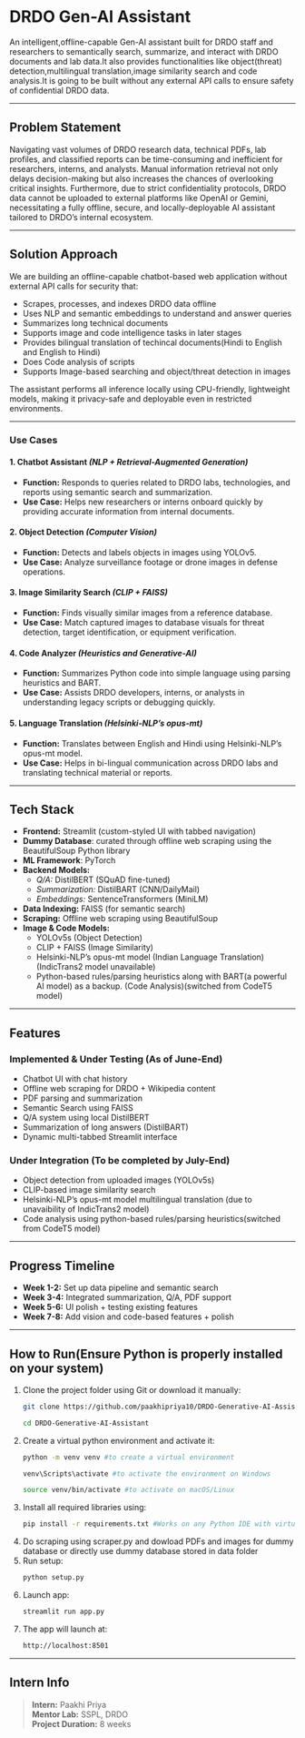 #  DRDO Gen-AI Assistant

An intelligent,offline-capable Gen-AI assistant built for DRDO staff and researchers to semantically search, summarize, and interact with DRDO documents and lab data.It also provides functionalities like object(threat) detection,multilingual translation,image similarity search and code analysis.It is going to be built  without any external API calls to ensure safety of confidential DRDO data.

---

##  Problem Statement

Navigating vast volumes of DRDO research data, technical PDFs, lab profiles, and classified reports can be time-consuming and inefficient for researchers, interns, and analysts. Manual information retrieval not only delays decision-making but also increases the chances of overlooking critical insights. Furthermore, due to strict confidentiality protocols, DRDO data cannot be uploaded to external platforms like OpenAI or Gemini, necessitating a fully offline, secure, and locally-deployable AI assistant tailored to DRDO’s internal ecosystem.

---

##  Solution Approach

We are building an offline-capable chatbot-based web application without external API calls for security that:
- Scrapes, processes, and indexes DRDO data offline
- Uses NLP and semantic embeddings to understand and answer queries
- Summarizes long technical documents
- Supports image and code intelligence tasks in later stages
- Provides bilingual translation of techincal documents(Hindi to English and English to Hindi)
- Does Code analysis of scripts
- Supports Image-based searching and object/threat detection in images

The assistant performs all inference locally using CPU-friendly, lightweight models, making it privacy-safe and deployable even in restricted environments.

---

###  Use Cases

#### 1. Chatbot Assistant *(NLP + Retrieval-Augmented Generation)*
- **Function:** Responds to queries related to DRDO labs, technologies, and reports using semantic search and summarization.  
- **Use Case:** Helps new researchers or interns onboard quickly by providing accurate information from internal documents.

#### 2. Object Detection *(Computer Vision)*
- **Function:** Detects and labels objects in images using YOLOv5.  
- **Use Case:** Analyze surveillance footage or drone images in defense operations.

#### 3. Image Similarity Search *(CLIP + FAISS)*
- **Function:** Finds visually similar images from a reference database.  
- **Use Case:** Match captured images to database visuals for threat detection, target identification, or equipment verification.

#### 4. Code Analyzer *(Heuristics and Generative-AI)*
- **Function:** Summarizes Python code into simple language using parsing heuristics and BART.  
- **Use Case:** Assists DRDO developers, interns, or analysts in understanding legacy scripts or debugging quickly.

#### 5. Language Translation *(Helsinki-NLP’s opus-mt)*
- **Function:** Translates between English and Hindi using Helsinki-NLP’s opus-mt model.  
- **Use Case:** Helps in bi-lingual communication across DRDO labs and translating technical material or reports.

---

## Tech Stack

- **Frontend:** Streamlit (custom-styled UI with tabbed navigation)
- **Dummy Database**: curated through offline web scraping using the BeautifulSoup Python library
- **ML Framework**: PyTorch
- **Backend Models:**
  - *Q/A:* DistilBERT (SQuAD fine-tuned)
  - *Summarization:* DistilBART (CNN/DailyMail)
  - *Embeddings:* SentenceTransformers (MiniLM)
- **Data Indexing:** FAISS (for semantic search)
- **Scraping:** Offline web scraping using BeautifulSoup
- **Image & Code Models:** 
  - YOLOv5s (Object Detection)
  - CLIP + FAISS (Image Similarity)
  - Helsinki-NLP’s opus-mt model (Indian Language Translation)(IndicTrans2 model unavailable)
  - Python-based rules/parsing heuristics along with BART(a powerful AI model) as a backup. (Code Analysis)(switched from CodeT5 model)

---

##  Features

###  Implemented & Under Testing (As of June-End)
- Chatbot UI with chat history
- Offline web scraping for DRDO + Wikipedia content
- PDF parsing and summarization
- Semantic Search using FAISS
- Q/A system using local DistilBERT
- Summarization of long answers (DistilBART)
- Dynamic multi-tabbed Streamlit interface

###  Under Integration (To be completed by July-End)
- Object detection from uploaded images (YOLOv5s)
- CLIP-based image similarity search
- Helsinki-NLP’s opus-mt model multilingual translation (due to unavaibility of IndicTrans2 model)
- Code analysis using python-based rules/parsing heuristics(switched from CodeT5 model)

---

##  Progress Timeline

- **Week 1-2:** Set up data pipeline and semantic search
- **Week 3-4:** Integrated summarization, Q/A, PDF support
- **Week 5-6:** UI polish + testing existing features
- **Week 7-8:** Add vision and code-based features + polish

---

##  How to Run(Ensure Python is properly installed on your system)

1. Clone the project folder using Git or download it manually:
   ```bash
   git clone https://github.com/paakhipriya10/DRDO-Generative-AI-Assistant.git
   ```
   ```bash
   cd DRDO-Generative-AI-Assistant
   ```
2. Create a virtual python environment and activate it:
   ```bash
   python -m venv venv #to create a virtual environment
   ```
   ```bash
   venv\Scripts\activate #to activate the environment on Windows
   ```
   ```bash
   source venv/bin/activate #to activate on macOS/Linux
   ```
4. Install all required libraries using:
   ```bash
   pip install -r requirements.txt #Works on any Python IDE with virtual environment support.
5. Do scraping using scraper.py and dowload PDFs and images for dummy database or directly use dummy database stored in data folder
6. Run setup:
   ```bash
   python setup.py  
7. Launch app:
   ```bash
   streamlit run app.py
8. The app will launch at:
   ```bash
   http://localhost:8501
---

##  Intern Info

> **Intern:** Paakhi Priya  
> **Mentor Lab:** SSPL, DRDO  
> **Project Duration:** 8 weeks  



